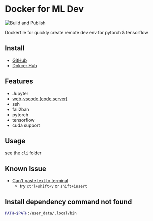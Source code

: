 # Docker for ML Dev

![Build and Publish](https://github.com/NCHU-NLP-Lab/docker-ml-dev/actions/workflows/build.yml/badge.svg)

Dockerfile for quickly create remote dev env for pytorch & tensorflow

## Install

- [GitHub](https://github.com/NCHU-NLP-Lab/docker-ml-dev)
- [Dokcer Hub](https://hub.docker.com/r/nchunlplab/ml-dev)

## Features

- Jupyter
- [web-vscode (code server)](https://github.com/cdr/code-server)
- ssh
- fail2ban
- pytorch
- tensorflow
- cuda support

## Usage

see the `cli` folder

## Known Issue

- [Can't paste text to terminal](https://github.com/cdr/code-server/issues/1106)
  - try `ctrl+shift+v` or `shift+insert`
 
## Install dependency command not found

```bash
PATH=$PATH:/user_data/.local/bin
```
